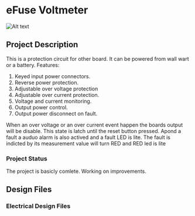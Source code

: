 # eFuse Voltmeter
![Alt text](https://github.com/jerryok826/eFuse_voltmeter/blob/Pictures/IMG_5815.jpeg)

## Project Description
This is a protection circuit for other board. It can be powered from wall wart or a battery. 
Features:
1. Keyed input power connectors.
2. Reverse power protection.
3. Adjustable over voltage protection
4. Adjustable over current protection.
5. Voltage and current monitoring.
6. Output power control.
7. Output power disconnect on fault.

When an over voltage or an over current event happen the boards output will be disable. This state is latch until the reset button pressed. Apond a fault a auduo alarm is also actived and a fault LED is lite. The fault is indicted by its measurement value will turn RED and RED led is lite
 
### Project Status
The project is basicly comlete. Working on improvements.

## Design Files
### Electrical Design Files
